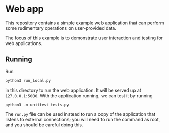 # Web app

This repository contains a simple example web application that can
perform some rudimentary operations on user-provided data.

The focus of this example is to demonstrate user interaction and
testing for web applications.

## Running

Run

    python3 run_local.py

in this directory to run the web application. It will be served up at
`127.0.0.1:5000`. With the application running, we can test it by
running

    python3 -m unittest tests.py

The ``run.py`` file can be used instead to run a copy of the
application that listens to external connections; you will need to run
the command as root, and you should be careful doing this.
